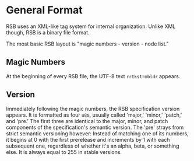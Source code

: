 # General Format

RSB uses an XML-like tag system for internal organization. Unlike XML though, RSB is a binary file format.

The most basic RSB layout is "magic numbers - version - node list."

## Magic Numbers

At the beginning of every RSB file, the UTF-8 text `rrtkstrmbldr` appears.

## Version

Immediately following the magic numbers, the RSB specification version appears. It is formatted as four `u8`s, usually called 'major,' 'minor,' 'patch,' and 'pre.' The first three are identical to the major, minor, and patch components of the specification's semantic version. The 'pre' strays from strict semantic versioning however: Instead of matching one of its numbers, it begins at 0 with the first prerelease and increments by 1 with each subsequent one, regardless of whether it's an alpha, beta, or something else. It is always equal to 255 in stable versions.
